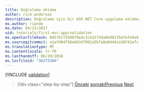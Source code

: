 ```yaml
---
title: Doğrulama ekleme
author: rick-anderson
description: Doğrulama için bir ASP.NET Core uygulama ekleme.
ms.author: riande
ms.date: 04/13/2017
uid: tutorials/first-mvc-app/validation
ms.openlocfilehash: 8d57627350079e4c3cb2275da8e08176efefe8a9
ms.sourcegitcommit: a1afd04758e663d7062a5bfa8a0d4dca38f42afc
ms.translationtype: MT
ms.contentlocale: tr-TR
ms.lasthandoff: 06/20/2018
ms.locfileid: "36273366"
---
```

[!INCLUDE [validation](~/includes/mvc-intro/validation.md)]

> [!div class="step-by-step"]
> <span data-ttu-id="891a1-103">[Önceki](new-field.md)
> [sonraki](details.md)</span><span class="sxs-lookup"><span data-stu-id="891a1-103">[Previous](new-field.md)
[Next](details.md)</span></span>  
